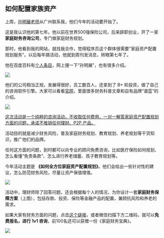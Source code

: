 ## 如何配置家族资产

上周，[孙明展老师](https://baike.baidu.com/item/%E5%AD%99%E6%98%8E%E5%B1%95/55347274)从广州联系我，他们今年的活动要开始了。

这是我认识他的第七年。他以前在世界500强保险公司，后来辞职创业，开了一家**家庭财务咨询公司**，专门做家庭财务规划。

那时，他看到我的网站，就找我合作，觉得程序员这个群体很需要“家庭资产配置规划服务”。以后每年搞活动，他就到周刊发消息，转眼第七年了。

他在百度百科有[个人条目](https://baike.baidu.com/item/%E5%AD%99%E6%98%8E%E5%B1%95/55347274)，网上搜一下“孙明展”，也有很多介绍。

![](https://cdn.beekka.com/blogimg/asset/202406/bg2024060701.webp)

他们的公司相当正规，发展得很好，员工数百人，还拿到了 B+ 轮投资，做了自己的咨询软件引擎。大家可以看看[官网](https://www.trussan.com/)，里面很多财务科普文章和自有品牌“谱蓝”的介绍。

![](https://cdn.beekka.com/blogimg/asset/202304/bg2023041702.webp)

<u>这次活动是一个纯粹的咨询活动，不收取任何费用，一对一解答家庭资产配置规划方面的问题，承诺不推销任何理财、P2P 产品。</u>

活动目的就是减少财务风险，普及家庭财务规划、教育规划、养老规划等干货知识，推广他们的品牌。

任何这方面的问题，到时都可以向专业的顾问免费咨询，比如医疗保险如何规划、怎么看懂“免责条款”、怎么进行养老储蓄、孩子教育规划等。

今年活动主题是 **《如何全方位家庭资产配置规划》**。他们会给出一些针对性的建议，怎么防范财务风险，尽量让资产保值增值。

![](https://cdn.beekka.com/blogimg/asset/202206/bg2022060406.webp)

活动中，理财师除了回答问题，还会根据每个人的情况，为你设计一套**家庭财务保障方案**（上图），包括存款、投资、保险等金融产品的配置，兼顾抗风险和养老的需求。

如果大家有财务方面的问题，点击[这个链接](https://media.trussan.com/index.php?s=/planClick/bp/aW1wb3J0aWQ9MjI2ODcmcG9zaXRpb249MQ%3D%3D)，或者微信扫描下方二维码，就可以**免费报名，进行 1v1 咨询**，前100名还可以获赠一份《家庭财务宝典》。

![](https://cdn.beekka.com/blogimg/asset/202406/bg2024060702.webp)
